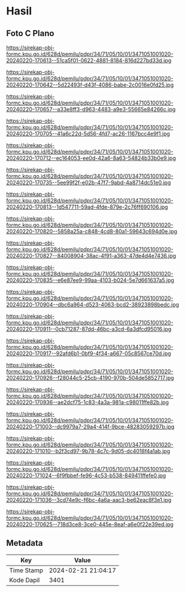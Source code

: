 # Hasil

## Foto C Plano

https://sirekap-obj-formc.kpu.go.id/628d/pemilu/pdpr/34/71/05/10/01/3471051001020-20240220-170613--51ca5f01-0622-4881-8184-816d227bd33d.jpg

https://sirekap-obj-formc.kpu.go.id/628d/pemilu/pdpr/34/71/05/10/01/3471051001020-20240220-170642--5d22493f-d43f-4086-babe-2c0016e0fd25.jpg

https://sirekap-obj-formc.kpu.go.id/628d/pemilu/pdpr/34/71/05/10/01/3471051001020-20240220-170657--a33e8ff3-d963-4483-a9e3-55665e84266c.jpg

https://sirekap-obj-formc.kpu.go.id/628d/pemilu/pdpr/34/71/05/10/01/3471051001020-20240220-170705--41a6c22d-5d56-4fd7-ac26-1167bcc4e9f1.jpg

https://sirekap-obj-formc.kpu.go.id/628d/pemilu/pdpr/34/71/05/10/01/3471051001020-20240220-170712--ec164053-ee0d-42a6-8a63-54824b33b0e9.jpg

https://sirekap-obj-formc.kpu.go.id/628d/pemilu/pdpr/34/71/05/10/01/3471051001020-20240220-170735--5ee99f2f-e02b-47f7-9abd-4a8714dc51e0.jpg

https://sirekap-obj-formc.kpu.go.id/628d/pemilu/pdpr/34/71/05/10/01/3471051001020-20240220-170813--1d547711-59ad-4fde-879e-2c76ff690106.jpg

https://sirekap-obj-formc.kpu.go.id/628d/pemilu/pdpr/34/71/05/10/01/3471051001020-20240220-170820--5858a25a-c848-4cd8-80a1-59643c694d0e.jpg

https://sirekap-obj-formc.kpu.go.id/628d/pemilu/pdpr/34/71/05/10/01/3471051001020-20240220-170827--84008904-38ac-4f91-a363-47de4d4e7436.jpg

https://sirekap-obj-formc.kpu.go.id/628d/pemilu/pdpr/34/71/05/10/01/3471051001020-20240220-170835--e6e87ee9-99aa-4103-b024-5e7d661637a5.jpg

https://sirekap-obj-formc.kpu.go.id/628d/pemilu/pdpr/34/71/05/10/01/3471051001020-20240220-170904--dbc6a964-d523-4063-bcd2-38923898bedc.jpg

https://sirekap-obj-formc.kpu.go.id/628d/pemilu/pdpr/34/71/05/10/01/3471051001020-20240220-170911--0cb71287-87dd-46bc-a3cd-6a3dfcd95016.jpg

https://sirekap-obj-formc.kpu.go.id/628d/pemilu/pdpr/34/71/05/10/01/3471051001020-20240220-170917--92afd6b1-0bf9-4f34-a667-05c8567ce70d.jpg

https://sirekap-obj-formc.kpu.go.id/628d/pemilu/pdpr/34/71/05/10/01/3471051001020-20240220-170926--f28044c5-25cb-4190-970b-504de5852717.jpg

https://sirekap-obj-formc.kpu.go.id/628d/pemilu/pdpr/34/71/05/10/01/3471051001020-20240220-170936--ae2dcf75-1c83-4a3a-981a-c98011ffe82b.jpg

https://sirekap-obj-formc.kpu.go.id/628d/pemilu/pdpr/34/71/05/10/01/3471051001020-20240220-171003--dc9979a7-29a4-414f-9bce-48283059297b.jpg

https://sirekap-obj-formc.kpu.go.id/628d/pemilu/pdpr/34/71/05/10/01/3471051001020-20240220-171010--b2f3cd97-9b78-4c7c-9d05-dc4018f4a1ab.jpg

https://sirekap-obj-formc.kpu.go.id/628d/pemilu/pdpr/34/71/05/10/01/3471051001020-20240220-171024--6f9fbbef-fe96-4c53-b538-849411ffefe0.jpg

https://sirekap-obj-formc.kpu.go.id/628d/pemilu/pdpr/34/71/05/10/01/3471051001020-20240220-171036--3cd74e9c-f6bc-4a6a-aac3-be62eac8f3e1.jpg

https://sirekap-obj-formc.kpu.go.id/628d/pemilu/pdpr/34/71/05/10/01/3471051001020-20240220-170625--718d3ce8-3ce0-445e-8eaf-a6e0f22e39ed.jpg


## Metadata

| Key        | Value               |
| ---------- | ------------------- |
| Time Stamp | 2024-02-21 21:04:17 |
| Kode Dapil | 3401                |



